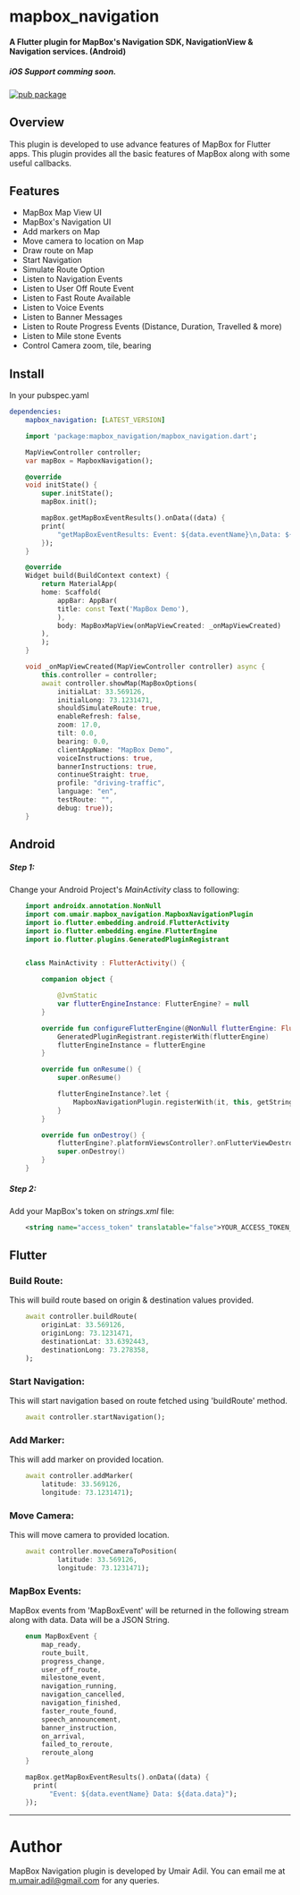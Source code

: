 # mapbox_navigation
#### A Flutter plugin for MapBox's Navigation SDK, NavigationView & Navigation services. (Android)
##### iOS Support comming soon.

[![pub package](https://img.shields.io/pub/v/mapbox_navigation)](https://pub.dev/packages/mapbox_navigation)

Overview
--------

This plugin is developed to use advance features of MapBox for Flutter apps. This plugin provides all the basic features of MapBox along with some useful callbacks.

Features
--------

- MapBox Map View UI
- MapBox's Navigation UI
- Add markers on Map
- Move camera to location on Map
- Draw route on Map
- Start Navigation
- Simulate Route Option
- Listen to Navigation Events
- Listen to User Off Route Event
- Listen to Fast Route Available
- Listen to Voice Events
- Listen to Banner Messages
- Listen to Route Progress Events (Distance, Duration, Travelled & more)
- Listen to Mile stone Events
- Control Camera zoom, tile, bearing


## Install
In your pubspec.yaml

```yaml
dependencies:
    mapbox_navigation: [LATEST_VERSION]
```

```dart
    import 'package:mapbox_navigation/mapbox_navigation.dart';
```

```dart
    MapViewController controller;
    var mapBox = MapboxNavigation();

    @override
    void initState() {
        super.initState();
        mapBox.init();

        mapBox.getMapBoxEventResults().onData((data) {
        print(
            "getMapBoxEventResults: Event: ${data.eventName}\n,Data: ${data.data}");
        });
    }

    @override
    Widget build(BuildContext context) {
        return MaterialApp(
        home: Scaffold(
            appBar: AppBar(
            title: const Text('MapBox Demo'),
            ),
            body: MapBoxMapView(onMapViewCreated: _onMapViewCreated)
        ),
        );
    }

    void _onMapViewCreated(MapViewController controller) async {
        this.controller = controller;
        await controller.showMap(MapBoxOptions(
            initialLat: 33.569126,
            initialLong: 73.1231471,
            shouldSimulateRoute: true,
            enableRefresh: false,
            zoom: 17.0,
            tilt: 0.0,
            bearing: 0.0,
            clientAppName: "MapBox Demo",
            voiceInstructions: true,
            bannerInstructions: true,
            continueStraight: true,
            profile: "driving-traffic",
            language: "en",
            testRoute: "",
            debug: true));
    }
```

## Android

##### Step 1:
Change your Android Project's *MainActivity* class to following:

```kotlin
    import androidx.annotation.NonNull
    import com.umair.mapbox_navigation.MapboxNavigationPlugin
    import io.flutter.embedding.android.FlutterActivity
    import io.flutter.embedding.engine.FlutterEngine
    import io.flutter.plugins.GeneratedPluginRegistrant


    class MainActivity : FlutterActivity() {

        companion object {

            @JvmStatic
            var flutterEngineInstance: FlutterEngine? = null
        }

        override fun configureFlutterEngine(@NonNull flutterEngine: FlutterEngine) {
            GeneratedPluginRegistrant.registerWith(flutterEngine)
            flutterEngineInstance = flutterEngine
        }

        override fun onResume() {
            super.onResume()

            flutterEngineInstance?.let {
                MapboxNavigationPlugin.registerWith(it, this, getString(R.string.access_token))
            }
        }

        override fun onDestroy() {
            flutterEngine?.platformViewsController?.onFlutterViewDestroyed()
            super.onDestroy()
        }
    }
```

##### Step 2:
Add your MapBox's token on *strings.xml* file:

```xml
    <string name="access_token" translatable="false">YOUR_ACCESS_TOKEN_HERE</string>
```

## Flutter

### Build Route:

This will build route based on origin & destination values provided.

```dart
    await controller.buildRoute(
        originLat: 33.569126,
        originLong: 73.1231471,
        destinationLat: 33.6392443,
        destinationLong: 73.278358,
    );
```

### Start Navigation:

This will start navigation based on route fetched using 'buildRoute' method.

```dart
    await controller.startNavigation();
```

### Add Marker:

This will add marker on provided location.

```dart
    await controller.addMarker(
        latitude: 33.569126, 
        longitude: 73.1231471);
```

### Move Camera:

This will move camera to provided location.

```dart
    await controller.moveCameraToPosition(
            latitude: 33.569126, 
            longitude: 73.1231471);
```

### MapBox Events:

MapBox events from 'MapBoxEvent' will be returned in the following stream along with data. Data will be a JSON String.

```dart
    enum MapBoxEvent {
        map_ready,
        route_built,
        progress_change,
        user_off_route,
        milestone_event,
        navigation_running,
        navigation_cancelled,
        navigation_finished,
        faster_route_found,
        speech_announcement,
        banner_instruction,
        on_arrival,
        failed_to_reroute,
        reroute_along
    }

    mapBox.getMapBoxEventResults().onData((data) {
      print(
          "Event: ${data.eventName} Data: ${data.data}");
    });
```

_______________________________________________

# Author

MapBox Navigation plugin is developed by Umair Adil. You can email me at <m.umair.adil@gmail.com> for any queries.

